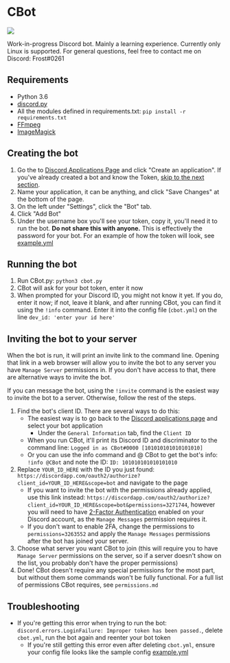 # CBot

[<img src="https://img.shields.io/badge/discord-py-blue.svg">](https://github.com/Rapptz/discord.py)

Work-in-progress Discord bot. Mainly a learning experience. Currently only Linux is supported.
For general questions, feel free to contact me on Discord: Frost#0261

## Requirements

* Python 3.6
* [discord.py](https://github.com/Rapptz/discord.py)
* All the modules defined in requirements.txt: `pip install -r requirements.txt`
* [FFmpeg](https://www.ffmpeg.org)
* [ImageMagick](https://www.imagemagick.org)

## Creating the bot

1. Go the to [Discord Applications Page](https://discordapp.com/developers/applications) and click "Create an application". If you've already created a bot and know the Token, [skip to the next section](#running-the-bot).
2. Name your application, it can be anything, and click "Save Changes" at the bottom of the page.
3. On the left under "Settings", click the "Bot" tab.
4. Click "Add Bot"
5. Under the username box you'll see your token, copy it, you'll need it to run the bot. **Do not share this with anyone.** This is effectively the password for your bot. For an example of how the token will look, see [example.yml](https://github.com/FFrost/CBot/blob/master/example.yml)

## Running the bot

1. Run CBot.py: `python3 cbot.py`
2. CBot will ask for your bot token, enter it now
3. When prompted for your Discord ID, you might not know it yet. If you do, enter it now; if not, leave it blank, and after running CBot, you can find it using the `!info` command. Enter it into the config file (`cbot.yml`) on the line `dev_id: 'enter your id here'`

## Inviting the bot to your server

When the bot is run, it will print an invite link to the command line. Opening that link in a web browser will allow you to invite the bot to any server you have `Manage Server` permissions in. If you don't have access to that, there are alternative ways to invite the bot.

If you can message the bot, using the `!invite` command is the easiest way to invite the bot to a server. Otherwise, follow the rest of the steps.

1. Find the bot's client ID. There are several ways to do this:
	* The easiest way is to go back to the [Discord applications page](https://discordapp.com/developers/applications) and select your bot application
		* Under the `General Information` tab, find the `Client ID`
	* When you run CBot, it'll print its Discord ID and discriminator to the command line: `Logged in as CBot#0000 [101010101010101010]`
	* Or you can use the info command and @ CBot to get the bot's info: `!info @CBot` and note the ID: `ID: 101010101010101010`
2. Replace `YOUR_ID_HERE` with the ID you just found: `https://discordapp.com/oauth2/authorize?client_id=YOUR_ID_HERE&scope=bot` and navigate to the page
	* If you want to invite the bot with the permissions already applied, use this link instead: `https://discordapp.com/oauth2/authorize?client_id=YOUR_ID_HERE&scope=bot&permissions=3271744`, however you will need to have [2-Factor Authentication](https://support.discordapp.com/hc/en-us/articles/219576828-Setting-up-Two-Factor-Authentication) enabled on your Discord account, as the `Manage Messages` permission requires it. 
	* If you don't want to enable 2FA, change the permissions to `permissions=3263552` and apply the `Manage Messages` permissions after the bot has joined your server.
3. Choose what server you want CBot to join (this will require you to have `Manage Server` permissions on the server, so if a server doesn't show on the list, you probably don't have the proper permissions)
4. Done! CBot doesn't require any special permissions for the most part, but without them some commands won't be fully functional. For a full list of permissions CBot requires, see `permissions.md`

## Troubleshooting

* If you're getting this error when trying to run the bot: `discord.errors.LoginFailure: Improper token has been passed.`, delete `cbot.yml`, run the bot again and reenter your bot token
	* If you're still getting this error even after deleting `cbot.yml`, ensure your config file looks like the sample config [example.yml](https://github.com/FFrost/CBot/blob/master/example.yml)